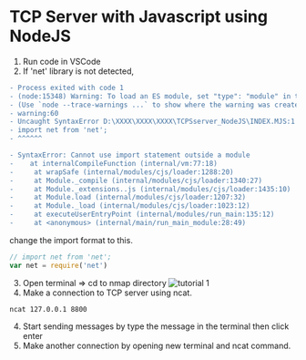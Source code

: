 # TCP Server with Javascript using NodeJS

1. Run code in VSCode 
2. If 'net' library is not detected,
```diff
- Process exited with code 1
- (node:15348) Warning: To load an ES module, set "type": "module" in the package.json or use the .mjs extension.
- (Use `node --trace-warnings ...` to show where the warning was created)
- warning:60
- Uncaught SyntaxError D:\XXXX\XXXX\XXXX\TCPSserver_NodeJS\INDEX.MJS:1
- import net from 'net'; 
- ^^^^^^

- SyntaxError: Cannot use import statement outside a module
-    at internalCompileFunction (internal/vm:77:18)
-     at wrapSafe (internal/modules/cjs/loader:1288:20)
-     at Module._compile (internal/modules/cjs/loader:1340:27)
-     at Module._extensions..js (internal/modules/cjs/loader:1435:10)
-     at Module.load (internal/modules/cjs/loader:1207:32)
-     at Module._load (internal/modules/cjs/loader:1023:12)
-     at executeUserEntryPoint (internal/modules/run_main:135:12)
-     at <anonymous> (internal/main/run_main_module:28:49)
```
  change the import format to this. 

```jsx
// import net from 'net';  
var net = require('net')
```
3. Open terminal ⇒ cd to nmap directory
![tutorial 1](https://github.com/OktaviaEsti/TCPserver_NodeJS/assets/7498207/cd8c2f4d-b42f-42ee-b510-c21e82d7c276)
5. Make a connection to TCP server using ncat. 
```
ncat 127.0.0.1 8800
```

4. Start sending messages by type the message in the terminal then click enter
5. Make another connection by opening new terminal and ncat command.
